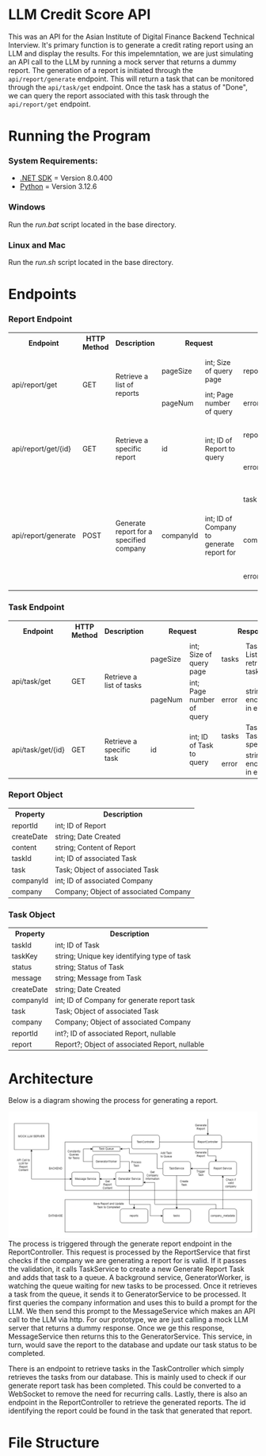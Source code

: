 # LLM Credit Score API
This was an API for the Asian Institute of Digital Finance Backend Technical Interview.
It's primary function is to generate a credit rating report using an LLM and display the results. For this impelemntation,
we are just simulating an API call to the LLM by running a mock server that returns a dummy report.
The generation of a report is initiated through the `api/report/generate` endpoint. This will return a task that can be monitored
through the `api/task/get` endpoint. Once the task has a status of "Done", we can query the report associated with this task through
the `api/report/get` endpoint.

# Running the Program
### System Requirements:
- [.NET SDK](https://dotnet.microsoft.com/en-us/download/visual-studio-sdks) = Version 8.0.400
- [Python](https://www.python.org/downloads/) = Version 3.12.6

### Windows
Run the *run.bat* script located in the base directory. 

### Linux and Mac
Run the *run.sh* script located in the base directory. 

# Endpoints

### Report Endpoint
<table>
  <tr>
    <th>Endpoint</th>
    <th>HTTP Method</th>
    <th>Description</th>
    <th colSpan="2">Request</th>
    <th colSpan="2">Response</th>
  </tr>
  <tr>
    <td rowSpan="3">api/report/get</td>
    <td rowSpan="3">GET</td>
    <td rowSpan="3">Retrieve a list of reports</td>
    <tr>
      <td>pageSize</td>
      <td>int; Size of query page</td>
      <td>reports</td>
      <td>Report array; List of retrieved reports</td>
    </tr>
    <tr>
      <td>pageNum</td>
      <td>int; Page number of query</td>
      <td>error</td>
      <td>string; Error encountered in endpoint</td>
    </tr>
  </tr>
  <tr>
    <td rowSpan="3">api/report/get/{id}</td>
    <td rowSpan="3">GET</td>
    <td rowSpan="3">Retrieve a specific report</td>
    <td rowSpan="3">id</td>
    <td rowSpan="3">int; ID of Report to query</td>
    <tr>
      <td>reports</td>
      <td>Report array; Report with specified id</td>
    </tr>
    <tr>
      <td>error</td>
      <td>string; Error encountered in endpoint</td>
    </tr>
  </tr>
  <tr>
    <td rowSpan="4">api/report/generate</td>
    <td rowSpan="4">POST</td>
    <td rowSpan="4">Generate report for a specified company</td>
    <td rowSpan="4">companyId</td>
    <td rowSpan="4">int; ID of Company to generate report for</td>
    <tr>
      <td>task</td>
      <td>Task; Created generate report task</td>
    </tr>
    <tr>
      <td>company</td>
      <td>Company; Associated Company for generate report task</td>
    </tr>
    <tr>
      <td>error</td>
      <td>string; Error encountered in endpoint</td>
    </tr>
  </tr>
</table>

### Task Endpoint
<table>
  <tr>
    <th>Endpoint</th>
    <th>HTTP Method</th>
    <th>Description</th>
    <th colSpan="2">Request</th>
    <th colSpan="2">Response</th>
  </tr>
  <tr>
    <td rowSpan="3">api/task/get</td>
    <td rowSpan="3">GET</td>
    <td rowSpan="3">Retrieve a list of tasks</td>
    <tr>
      <td>pageSize</td>
      <td>int; Size of query page</td>
      <td>tasks</td>
      <td>Task array; List of retrieved tasks</td>
    </tr>
    <tr>
      <td>pageNum</td>
      <td>int; Page number of query</td>
      <td>error</td>
      <td>string; Error encountered in endpoint</td>
    </tr>
  </tr>
  <tr>
    <td rowSpan="3">api/task/get/{id}</td>
    <td rowSpan="3">GET</td>
    <td rowSpan="3">Retrieve a specific task</td>
    <td rowSpan="3">id</td>
    <td rowSpan="3">int; ID of Task to query</td>
    <tr>
      <td>tasks</td>
      <td>Task array; Task with specified id</td>
    </tr>
    <tr>
      <td>error</td>
      <td>string; Error encountered in endpoint</td>
    </tr>
  </tr>
</table>

### Report Object
<table>
  <tr>
    <th>Property</th>
    <th>Description</th>
  </tr>
  <tr>
    <td>reportId</td>
    <td>int; ID of Report</td>
  </tr>
  <tr>
    <td>createDate</td>
    <td>string; Date Created</td>
  </tr>
  <tr>
    <td>content</td>
    <td>string; Content of Report</td>
  </tr>
  <tr>
    <td>taskId</td>
    <td>int; ID of associated Task</td>
  </tr>
  <tr>
    <td>task</td>
    <td>Task; Object of associated Task</td>
  </tr>
  <tr>
    <td>companyId</td>
    <td>int; ID of associated Company</td>
  </tr>
  <tr>
    <td>company</td>
    <td>Company; Object of associated Company</td>
  </tr>
</table>

### Task Object
<table>
  <tr>
    <th>Property</th>
    <th>Description</th>
  </tr>
  <tr>
    <td>taskId</td>
    <td>int; ID of Task</td>
  </tr>
  <tr>
    <td>taskKey</td>
    <td>string; Unique key identifying type of task</td>
  </tr>
  <tr>
    <td>status</td>
    <td>string; Status of Task</td>
  </tr>
  <tr>
    <td>message</td>
    <td>string; Message from Task</td>
  </tr>
  <tr>
    <td>createDate</td>
    <td>string; Date Created</td>
  </tr>
  <tr>
    <td>companyId</td>
    <td>int; ID of Company for generate report task</td>
  </tr>
  <tr>
    <td>task</td>
    <td>Task; Object of associated Task</td>
  </tr>
  <tr>
    <td>company</td>
    <td>Company; Object of associated Company</td>
  </tr>
  <tr>
    <td>reportId</td>
    <td>int?; ID of associated Report, nullable</td>
  </tr>
  <tr>
    <td>report</td>
    <td>Report?; Object of associated Report, nullable</td>
  </tr>
</table>

# Architecture

Below is a diagram showing the process for generating a report.

![Process for Report Generation](./generate_report_diagram.png "Process for Report Generation")
The process is triggered through the generate report endpoint in the ReportController. This request is processed by the ReportService that first checks if the company we are generating a report for is valid. If it passes the validation, it calls TaskService to create a new Generate Report Task and adds that task to a queue. A background service, GeneratorWorker, is watching the queue waiting for new tasks to be processed. Once it retrieves a task from the queue, it sends it to GeneratorService to be processed. It first queries the company information and uses this to build a prompt for the LLM. We then send this prompt to the MessageService which makes an API call to the LLM via http. For our prototype, we are just calling a mock LLM server that returns a dummy response. Once we ge this response, MessageService then returns this to the GeneratorService. This service, in turn, would save the report to the database and update our task status to be completed.

There is an endpoint to retrieve tasks in the TaskController which simply retrieves the tasks from our database. This is mainly used to check if our generate report task has been completed. This could be converted to a WebSocket to remove the need for recurring calls. Lastly, there is also an endpoint in the ReportController to retrieve the generated reports. The id identifying the report could be found in the task that generated that report.

# File Structure

